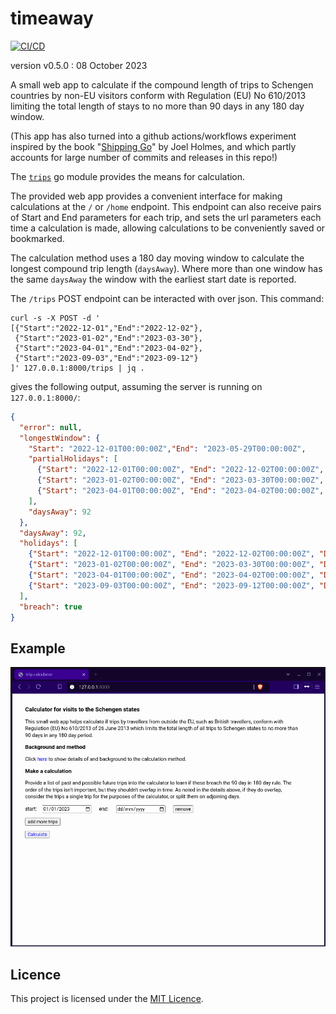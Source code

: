 # timeaway

[![CI/CD](https://github.com/rorycl/timeaway/actions/workflows/pushtag.yml/badge.svg)](https://github.com/rorycl/timeaway/actions/workflows/pushtag.yml)

version v0.5.0 : 08 October 2023

A small web app to calculate if the compound length of trips to Schengen
countries by non-EU visitors conform with Regulation (EU) No 610/2013
limiting the total length of stays to no more than 90 days in any 180
day window.

(This app has also turned into a github actions/workflows experiment
inspired by the book "[Shipping
Go](https://www.manning.com/books/shipping-go)" by Joel Holmes, and
which partly accounts for large number of commits and releases in this
repo!)

The [`trips`](trips/README.md) go module provides the means for
calculation.

The provided web app provides a convenient interface for making
calculations at the `/` or `/home` endpoint. This endpoint can also
receive pairs of Start and End parameters for each trip, and sets the
url parameters each time a calculation is made, allowing calculations to
be conveniently saved or bookmarked.

The calculation method uses a 180 day moving window to calculate the
longest compound trip length (`daysAway`). Where more than one window
has the same `daysAway` the window with the earliest start date is
reported.

The `/trips` POST endpoint can be interacted with over json. This command:

```
curl -s -X POST -d '
[{"Start":"2022-12-01","End":"2022-12-02"},
 {"Start":"2023-01-02","End":"2023-03-30"},
 {"Start":"2023-04-01","End":"2023-04-02"},
 {"Start":"2023-09-03","End":"2023-09-12"}
]' 127.0.0.1:8000/trips | jq .
```

gives the following output, assuming the server is running on `127.0.0.1:8000/`:

```json
{
  "error": null,
  "longestWindow": {
    "Start": "2022-12-01T00:00:00Z","End": "2023-05-29T00:00:00Z",
    "partialHolidays": [
      {"Start": "2022-12-01T00:00:00Z", "End": "2022-12-02T00:00:00Z", "Duration": 2},
      {"Start": "2023-01-02T00:00:00Z", "End": "2023-03-30T00:00:00Z", "Duration": 88},
      {"Start": "2023-04-01T00:00:00Z", "End": "2023-04-02T00:00:00Z", "Duration": 2 }
    ],
    "daysAway": 92
  },
  "daysAway": 92,
  "holidays": [
    {"Start": "2022-12-01T00:00:00Z", "End": "2022-12-02T00:00:00Z", "Duration": 2},
    {"Start": "2023-01-02T00:00:00Z", "End": "2023-03-30T00:00:00Z", "Duration": 88},
    {"Start": "2023-04-01T00:00:00Z", "End": "2023-04-02T00:00:00Z", "Duration": 2},
    {"Start": "2023-09-03T00:00:00Z", "End": "2023-09-12T00:00:00Z", "Duration": 10}
  ],
  "breach": true
}

```

## Example

![](util/example.gif)

## Licence

This project is licensed under the [MIT Licence](LICENCE).
